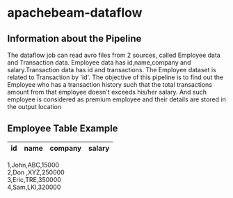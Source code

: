# apachebeam-dataflow

Information about the Pipeline
------------------------------
The dataflow job can read avro files from 2 sources, called Employee data and Transaction data. Employee data has id,name,company and salary.Transaction data has id and transactions.
The Employee dataset is related to Transaction by 'id'. The objective of this pipeline is to find out the Employee who has a transaction history such that the total transactions amount from that employee doesn't  exceeds his/her salary. And such employee is considered as premium employee and their details are stored in the output location

Employee Table Example
-----------------------

id|name|company|salary  
--|--- | ----- | -----

1,John,ABC,15000  
2,Don ,XYZ,250000  
3,Eric,TRE,350000  
4,Sam,LKI,320000  